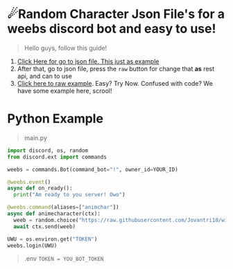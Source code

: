 # ☄Random Character Json File's for a weebs discord bot and easy to use!
> Hello guys, follow this guide!
1. [Click Here for go to json file. This just as example](https://github.com/Jovantri10/wibu/blob/master/src/weebchar.json)
2. After that, go to json file, press the `raw` button for change that **as** rest api, and can to use 
3. [Click here to raw example](https://raw.githubusercontent.com/Jovantri10/wibu/master/src/weebchar.json). Easy? Try Now. Confused with code? We have some example here, scrool!

# Python Example
> main.py
``` python
import discord, os, random
from discord.ext import commands

weebs = commands.Bot(command_bot="!", owner_id=YOUR_ID)

@weebs.event()
async def on_ready():
  print("Am ready to you server! Owo")

@weebs.command(aliases=["animchar"])
async def animecharacter(ctx):
  weeb = random.choice("https://raw.githubusercontent.com/Jovantri10/wibu/master/src/weebchar.json")
  await ctx.send(weeb)

UWU = os.environ.get("TOKEN")
weebs.login(UWU)
```
> .env
```TOKEN = YOU_BOT_TOKEN```
